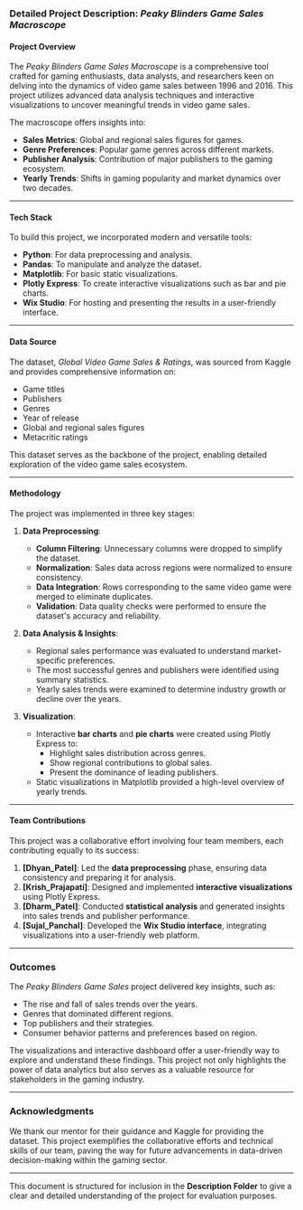 ### Detailed Project Description: *Peaky Blinders Game Sales Macroscope*

#### **Project Overview**
The *Peaky Blinders Game Sales Macroscope* is a comprehensive tool crafted for gaming enthusiasts, data analysts, and researchers keen on delving into the dynamics of video game sales between 1996 and 2016. This project utilizes advanced data analysis techniques and interactive visualizations to uncover meaningful trends in video game sales. 

The macroscope offers insights into:
- **Sales Metrics**: Global and regional sales figures for games.
- **Genre Preferences**: Popular game genres across different markets.
- **Publisher Analysis**: Contribution of major publishers to the gaming ecosystem.
- **Yearly Trends**: Shifts in gaming popularity and market dynamics over two decades.

---

#### **Tech Stack**
To build this project, we incorporated modern and versatile tools:
- **Python**: For data preprocessing and analysis.
- **Pandas**: To manipulate and analyze the dataset.
- **Matplotlib**: For basic static visualizations.
- **Plotly Express**: To create interactive visualizations such as bar and pie charts.
- **Wix Studio**: For hosting and presenting the results in a user-friendly interface.

---

#### **Data Source**
The dataset, *Global Video Game Sales & Ratings*, was sourced from Kaggle and provides comprehensive information on:
- Game titles
- Publishers
- Genres
- Year of release
- Global and regional sales figures
- Metacritic ratings

This dataset serves as the backbone of the project, enabling detailed exploration of the video game sales ecosystem.

---

#### **Methodology**
The project was implemented in three key stages:

1. **Data Preprocessing**:
   - **Column Filtering**: Unnecessary columns were dropped to simplify the dataset.
   - **Normalization**: Sales data across regions were normalized to ensure consistency.
   - **Data Integration**: Rows corresponding to the same video game were merged to eliminate duplicates.
   - **Validation**: Data quality checks were performed to ensure the dataset's accuracy and reliability.

2. **Data Analysis & Insights**:
   - Regional sales performance was evaluated to understand market-specific preferences.
   - The most successful genres and publishers were identified using summary statistics.
   - Yearly sales trends were examined to determine industry growth or decline over the years.

3. **Visualization**:
   - Interactive **bar charts** and **pie charts** were created using Plotly Express to:
     - Highlight sales distribution across genres.
     - Show regional contributions to global sales.
     - Present the dominance of leading publishers.
   - Static visualizations in Matplotlib provided a high-level overview of yearly trends.

---

#### **Team Contributions**
This project was a collaborative effort involving four team members, each contributing equally to its success:

1. **[Dhyan_Patel]**: Led the **data preprocessing** phase, ensuring data consistency and preparing it for analysis.
2. **[Krish_Prajapati]**: Designed and implemented **interactive visualizations** using Plotly Express.
3. **[Dharm_Patel]**: Conducted **statistical analysis** and generated insights into sales trends and publisher performance.
4. **[Sujal_Panchal]**: Developed the **Wix Studio interface**, integrating visualizations into a user-friendly web platform.

---


### **Outcomes**
The *Peaky Blinders Game Sales* project delivered key insights, such as:  
- The rise and fall of sales trends over the years.  
- Genres that dominated different regions.  
- Top publishers and their strategies.  
- Consumer behavior patterns and preferences based on region.  

The visualizations and interactive dashboard offer a user-friendly way to explore and understand these findings. This project not only highlights the power of data analytics but also serves as a valuable resource for stakeholders in the gaming industry.  

---

### **Acknowledgments**  
We thank our mentor for their guidance and Kaggle for providing the dataset. This project exemplifies the collaborative efforts and technical skills of our team, paving the way for future advancements in data-driven decision-making within the gaming sector.  

---  

This document is structured for inclusion in the **Description Folder** to give a clear and detailed understanding of the project for evaluation purposes.





